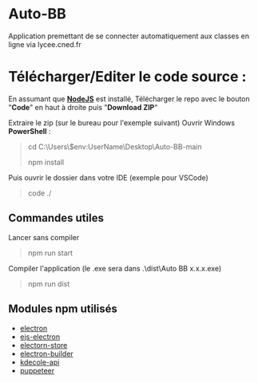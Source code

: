 # Auto-BB
Application premettant de se connecter automatiquement aux classes en ligne via lycee.cned.fr

# Télécharger/Editer le code source : 
En assumant que **[NodeJS](https://nodejs.org/en/)** est installé,
Télécharger le repo avec le bouton "**Code**" en haut à droite puis "**Download ZIP**"

Extraire le zip (sur le bureau pour l'exemple suivant)
Ouvrir Windows **PowerShell** :
> cd C:\Users\\$env:UserName\Desktop\Auto-BB-main
>
> npm install

Puis ouvrir le dossier dans votre IDE (exemple pour VSCode)

> code ./

## Commandes utiles 
Lancer sans compiler
>npm run start

Compiler l'application (le .exe sera dans .\dist\Auto BB x.x.x.exe)
>npm run dist
>

## Modules npm utilisés
 - [electron](https://www.npmjs.com/package/electron)
 - [ejs-electron](https://www.npmjs.com/package/ejs-electron)
 - [electorn-store](https://www.npmjs.com/package/electron-store)
 - [electron-builder](https://www.npmjs.com/package/electron-builder)
 - [kdecole-api](https://www.npmjs.com/package/kdecole-api)
 - [puppeteer](https://www.npmjs.com/package/puppeteer)
